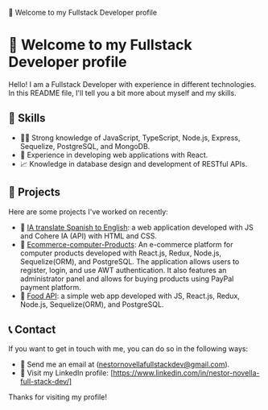 👋 Welcome to my Fullstack Developer profile

# 👋 Welcome to my Fullstack Developer profile

Hello! I am a Fullstack Developer with experience in different technologies. In this README file, I'll tell you a bit more about myself and my skills.

## 🚀 Skills

- 👨‍💻 Strong knowledge of JavaScript, TypeScript, Node.js, Express, Sequelize, PostgreSQL, and MongoDB.
- 🌟 Experience in developing web applications with React.
- 📈 Knowledge in database design and development of RESTful APIs.

## 🚀 Projects

Here are some projects I've worked on recently:

- 🤖 [IA translate Spanish to English](https://github.com/nestornovella/EngishFixCorrector): a web application developed with JS and Cohere IA (API) with HTML and CSS.
- 🚀 [Ecommerce-computer-Products](https://github.com/miguelbel00/p-grupal): An e-commerce platform for computer products developed with React.js, Redux, Node.js, Sequelize(ORM), and PostgreSQL. The application allows users to register, login, and use AWT authentication. It also features an administrator panel and allows for buying products using PayPal payment platform.
- 🚀 [Food API](https://github.com/nestornovella/PI-Food): a simple web app developed with JS, React.js, Redux, Node.js, Sequelize(ORM), and PostgreSQL.

## 📞 Contact

If you want to get in touch with me, you can do so in the following ways:

- 📧 Send me an email at (nestornovellafullstackdev@gmail.com).
- 💼 Visit my LinkedIn profile: [https://www.linkedin.com/in/nestor-novella-full-stack-dev/]

Thanks for visiting my profile!
